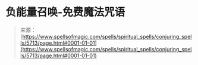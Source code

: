 <!--yml

分类：未分类

日期：2024年06月12日 18:40:05

-->

# 负能量召唤-免费魔法咒语

> 来源：[https://www.spellsofmagic.com/spells/spiritual_spells/conjuring_spells/5713/page.html#0001-01-01](https://www.spellsofmagic.com/spells/spiritual_spells/conjuring_spells/5713/page.html#0001-01-01)
